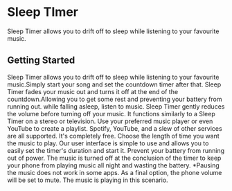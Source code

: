 # Sleep TImer
Sleep Timer allows you to drift off to sleep while listening to your favourite music.


## Getting Started
Sleep Timer allows you to drift off to sleep while listening to your favourite music.Simply start your song and set the countdown timer after that.
Sleep Timer fades your music out and turns it off at the end of the countdown.Allowing you to get some rest and preventing your battery from running out. while falling asleep, listen to music.
Sleep Timer gently reduces the volume before turning off your music.
It functions similarly to a Sleep Timer on a stereo or television. 
Use your preferred music player or even YouTube to create a playlist.
 Spotify, YouTube, and a slew of other services are all supported.
It's completely free.
Choose the length of time you want the music to play.
Our user interface is simple to use and allows you to easily set the timer's duration and start it.
Prevent your battery from running out of power.
The music is turned off at the conclusion of the timer to keep your phone from playing music all night and wasting the battery.
*Pausing the music does not work in some apps.
As a final option, the phone volume will be set to mute.
The music is playing in this scenario.